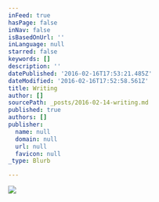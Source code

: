 ```yaml
---
inFeed: true
hasPage: false
inNav: false
isBasedOnUrl: ''
inLanguage: null
starred: false
keywords: []
description: ''
datePublished: '2016-02-16T17:53:21.485Z'
dateModified: '2016-02-16T17:52:58.561Z'
title: Writing
author: []
sourcePath: _posts/2016-02-14-writing.md
published: true
authors: []
publisher:
  name: null
  domain: null
  url: null
  favicon: null
_type: Blurb

---
```

![](https://s3-us-west-2.amazonaws.com/the-grid-img/p/e084d09365c27239bd68e271442a8be46de75800.png)